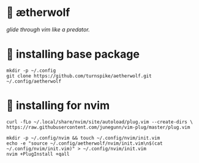 # :wolf: ætherwolf

_glide through vim like a predator._

# :nut_and_bolt: installing base package

    mkdir -p ~/.config
    git clone https://github.com/turnspike/aetherwolf.git ~/.config/aetherwolf
    
# :nut_and_bolt: installing for nvim

    curl -fLo ~/.local/share/nvim/site/autoload/plug.vim --create-dirs \
    https://raw.githubusercontent.com/junegunn/vim-plug/master/plug.vim
    
    mkdir -p ~/.config/nvim && touch ~/.config/nvim/init.vim
    echo -e "source ~/.config/aetherwolf/nvim/init.vim\n$(cat ~/.config/nvim/init.vim)" > ~/.config/nvim/init.vim
    nvim +PlugInstall +qall
